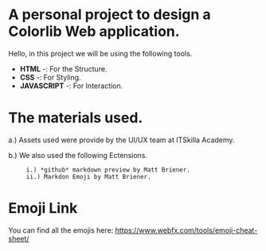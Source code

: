 # A personal project to design a Colorlib Web application.

Hello, in this project we will be using the following tools.

- **HTML** -: For the Structure.
- **CSS** -: For Styling.
- **JAVASCRIPT** -: For Interaction.

# The materials used.

a.) Assets used were provide by the UI/UX team at ITSkilla Academy.

b.) We also used the following Ectensions.

         i.) *github* markdown preview by Matt Briener.
         ii.) Markdon Emoji by Matt Briener.

# Emoji Link

You can find all the emojis here:
<https://www.webfx.com/tools/emoji-cheat-sheet/>
